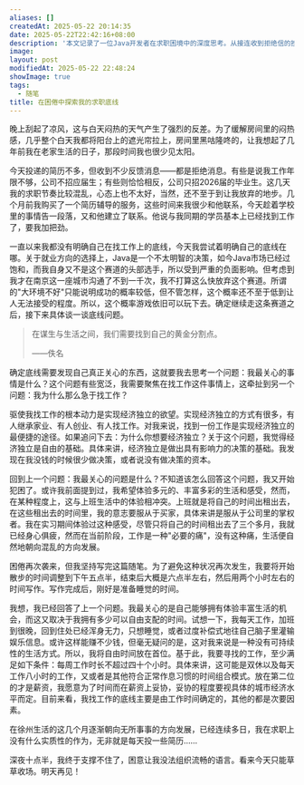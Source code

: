 ```yaml
---
aliases: []
createdAt: 2025-05-22 20:14:35
date: 2025-05-22T22:42:16+08:00
description: '本文记录了一位Java开发者在求职困境中的深度思考。从接连收到拒绝信的挫败，到重新审视工作与自由的关系；从分析Java市场的残酷现状，到最终确立"每周工作不超过40小时"的求职底线。文章真实展现了当代年轻人在生存需求与生活理想间的艰难平衡。'
image: 
layout: post
modifiedAt: 2025-05-22 22:48:24
showImage: true
tags:
  - 随笔
title: 在困倦中探索我的求职底线
---
```


晚上刮起了凉风，这与白天闷热的天气产生了强烈的反差。为了缓解房间里的闷热感，几乎整个白天我都将阳台上的遮光帘拉上，房间里黑咕隆咚的，让我想起了几年前我在老家生活的日子，那段时间我也很少见太阳。

今天投递的简历不多，但收到不少反馈消息——都是拒绝消息。有些是说我工作年限不够，公司不招应届生；有些则恰恰相反，公司只招2026届的毕业生。这几天我的求职节奏比较混乱，心态上也不太好，当然，还不至于到让我放弃的地步。几个月前我购买了一个简历辅导的服务，这些时间来我很少和他联系，今天趁着学校里的事情告一段落，又和他建立了联系。他说与我同期的学员基本上已经找到工作了，要我加把劲。

一直以来我都没有明确自己在找工作上的底线，今天我尝试着明确自己的底线在哪。关于就业方向的选择上，Java是一个不太明智的决策，如今Java市场已经过饱和，而我自身又不是这个赛道的头部选手，所以受到严重的负面影响。但考虑到我才在南京这一座城市沟通了不到一千次，我不打算这么快放弃这个赛道。所谓的"大环境不好"只能说明成功的概率较低，但不管怎样，这个概率还不至于低到让人无法接受的程度。所以，这个概率游戏依旧可以玩下去。确定继续走这条赛道之后，接下来具体谈一谈底线问题。

> 在谋生与生活之间，我们需要找到自己的黄金分割点。
>
>——佚名

确定底线需要发现自己真正关心的东西，这就要我去思考一个问题：我最关心的事情是什么？这个问题有些宽泛，我需要聚焦在找工作这件事情上，这牵扯到另一个问题：我为什么那么急于找工作？

驱使我找工作的根本动力是实现经济独立的欲望。实现经济独立的方式有很多，有人继承家业、有人创业、有人找工作。对我来说，找到一份工作是实现经济独立的最便捷的途径。如果追问下去：为什么你想要经济独立？关于这个问题，我觉得经济独立是自由的基础。具体来讲，经济独立是做出具有影响力的决策的基础。我发现在我没钱的时候很少做决策，或者说没有做决策的资本。

回到上一个问题：我最关心的问题是什么？不知道该怎么回答这个问题，我又开始犯困了。或许我前面提到过，我希望体验多元的、丰富多彩的生活和感受，然而，在某种程度上，这与上班生活中的体验相冲突。上班就是将自己的时间出租出去，在这些租出去的时间里，我的意志要服从于买家，具体来讲是服从于公司里的掌权者。我在实习期间体验过这种感受，尽管只将自己的时间租出去了三个多月，我就已经身心俱疲，然而在当前阶段，工作是一种"必要的痛"，没有这种痛，生活便自然地朝向混乱的方向发展。

困倦再次袭来，但我坚持写完这篇随笔。为了避免这种状况再次发生，我要将开始散步的时间调整到下午五点半，结束后大概是六点半左右，然后用两个小时左右的时间写作。写作完成后，刚好是准备睡觉的时间。

我想，我已经回答了上一个问题。我最关心的是自己能够拥有体验丰富生活的机会，而这又取决于我拥有多少可以自由支配的时间。试想一下，我每天工作，加班到很晚，回到住处已经浑身无力，只想睡觉，或者过度补偿式地往自己脑子里灌输娱乐信息。或许这样能赚不少钱，但毫无疑问的是，这对我来说是一种没有可持续性的生活方式。所以，我将自由时间放在首位。基于此，我要寻找的工作，至少满足如下条件：每周工作时长不超过四十个小时。具体来讲，这可能是双休以及每天工作八小时的工作，又或者是其他符合正常作息习惯的时间组合模式。放在第二位的才是薪资，我愿意为了时间而在薪资上妥协，妥协的程度要视具体的城市经济水平而定。目前来看，我找工作的底线主要是由工作时间确定的，其他的都是次要因素。

在徐州生活的这几个月逐渐朝向无所事事的方向发展，已经连续多日，我在求职上没有什么实质性的作为，无非就是每天投一些简历……

深夜十点半，我终于支撑不住了，困意让我没法组织流畅的语言。看来今天只能草草收场。明天再见！
